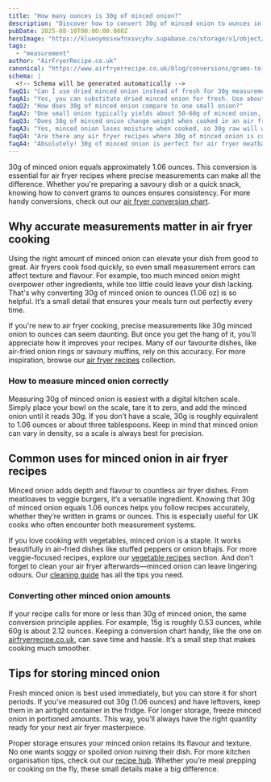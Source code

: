 ```yaml
---
title: "How many ounces is 30g of minced onion?"
description: "Discover how to convert 30g of minced onion to ounces in seconds. Perfect for air fryer recipes and precise cooking measurements."
pubDate: 2025-08-10T00:00:00.000Z
heroImage: "https://klueoymssxwfnxsvcyhv.supabase.co/storage/v1/object/public/Shmucket/how-many-ounces-is-30g-minced-onion.webp"
tags:
  - "measurement"
author: "AirFryerRecipe.co.uk"
canonical: "https://www.airfryerrecipe.co.uk/blog/conversions/grams-to-ounces/how-many-ounces-is-30g-minced-onion"
schema: |
  <!-- Schema will be generated automatically -->
faqQ1: "Can I use dried minced onion instead of fresh for 30g measurements?"
faqA1: "Yes, you can substitute dried minced onion for fresh. Use about one-third the amount, as dried onion is more concentrated. For 30g of fresh minced onion, you’d need roughly 10g (or 0.35 ounces) of dried. Just rehydrate it with a bit of water before adding to your recipe."
faqQ2: "How does 30g of minced onion compare to one small onion?"
faqA2: "One small onion typically yields about 50-60g of minced onion, so 30g is roughly half a small onion. If your recipe calls for 30g (1.06 ounces), it’s best to measure it precisely rather than eyeballing half an onion, as sizes can vary."
faqQ3: "Does 30g of minced onion change weight when cooked in an air fryer?"
faqA3: "Yes, minced onion loses moisture when cooked, so 30g raw will weigh less after air frying. The exact reduction depends on cooking time and temperature, but expect about a 20-30% weight loss. For precise recipes, measure pre-cooked weight unless specified otherwise."
faqQ4: "Are there any air fryer recipes where 30g of minced onion is commonly used?"
faqA4: "Absolutely! 30g of minced onion is perfect for air fryer meatballs, stuffed mushrooms, or savoury muffins. It’s also a great amount for flavouring breadcrumbs or coatings. Check our recipe section for dishes that use this measurement."
---
```

<p>30g of minced onion equals approximately 1.06 ounces. This conversion is essential for air fryer recipes where precise measurements can make all the difference. Whether you're preparing a savoury dish or a quick snack, knowing how to convert grams to ounces ensures consistency. For more handy conversions, check out our <a href=https://www.airfryerrecipe.co.uk/air-fryer-conversion-chart>air fryer conversion chart</a>.</p>

<h2>Why accurate measurements matter in air fryer cooking</h2>  
<p>Using the right amount of minced onion can elevate your dish from good to great. Air fryers cook food quickly, so even small measurement errors can affect texture and flavour. For example, too much minced onion might overpower other ingredients, while too little could leave your dish lacking. That's why converting 30g of minced onion to ounces (1.06 oz) is so helpful. It’s a small detail that ensures your meals turn out perfectly every time.</p>  

<p>If you're new to air fryer cooking, precise measurements like 30g minced onion to ounces can seem daunting. But once you get the hang of it, you'll appreciate how it improves your recipes. Many of our favourite dishes, like air-fried onion rings or savoury muffins, rely on this accuracy. For more inspiration, browse our <a href=https://www.airfryerrecipe.co.uk/recipes>air fryer recipes</a> collection.</p>  

<h3>How to measure minced onion correctly</h3>  
<p>Measuring 30g of minced onion is easiest with a digital kitchen scale. Simply place your bowl on the scale, tare it to zero, and add the minced onion until it reads 30g. If you don’t have a scale, 30g is roughly equivalent to 1.06 ounces or about three tablespoons. Keep in mind that minced onion can vary in density, so a scale is always best for precision.</p>  

<h2>Common uses for minced onion in air fryer recipes</h2>  
<p>Minced onion adds depth and flavour to countless air fryer dishes. From meatloaves to veggie burgers, it’s a versatile ingredient. Knowing that 30g of minced onion equals 1.06 ounces helps you follow recipes accurately, whether they’re written in grams or ounces. This is especially useful for UK cooks who often encounter both measurement systems.</p>  

<p>If you love cooking with vegetables, minced onion is a staple. It works beautifully in air-fried dishes like stuffed peppers or onion bhajis. For more veggie-focused recipes, explore our <a href=https://www.airfryerrecipe.co.uk/recipe-category/vegetables>vegetable recipes</a> section. And don’t forget to clean your air fryer afterwards—minced onion can leave lingering odours. Our <a href=https://www.airfryerrecipe.co.uk/air-fryer-cleaner>cleaning guide</a> has all the tips you need.</p>  

<h3>Converting other minced onion amounts</h3>  
<p>If your recipe calls for more or less than 30g of minced onion, the same conversion principle applies. For example, 15g is roughly 0.53 ounces, while 60g is about 2.12 ounces. Keeping a conversion chart handy, like the one on <a href=https://www.airfryerrecipe.co.uk>airfryerrecipe.co.uk</a>, can save time and hassle. It’s a small step that makes cooking much smoother.</p>  

<h2>Tips for storing minced onion</h2>  
<p>Fresh minced onion is best used immediately, but you can store it for short periods. If you’ve measured out 30g (1.06 ounces) and have leftovers, keep them in an airtight container in the fridge. For longer storage, freeze minced onion in portioned amounts. This way, you’ll always have the right quantity ready for your next air fryer masterpiece.</p>  

<p>Proper storage ensures your minced onion retains its flavour and texture. No one wants soggy or spoiled onion ruining their dish. For more kitchen organisation tips, check out our <a href=https://www.airfryerrecipe.co.uk/recipes>recipe hub</a>. Whether you’re meal prepping or cooking on the fly, these small details make a big difference.</p>

